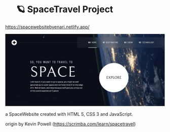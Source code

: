 # 　 🪐 SpaceTravel Project

https://spacewebsitebyenari.netlify.app/

![SpaceWebsite](assets/cover.png)

a SpaceWebsite created with HTML 5, CSS 3 and JavaScript.

origin by Kevin Powell (https://scrimba.com/learn/spacetravel)
